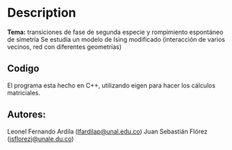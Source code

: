 # Description
**Tema:** transiciones de fase de segunda especie y rompimiento espontáneo de simetría
Se estudia un modelo de Ising modificado (interacción de varios vecinos, red con diferentes geometrías)
## Codigo
El programa esta hecho en C++, utilizando eigen para hacer los cálculos matriciales.
## Autores:
Leonel Fernando Ardila (lfardilap@unal.edu.co)
Juan Sebastián Flórez (jsflorezj@unale.du.co)

